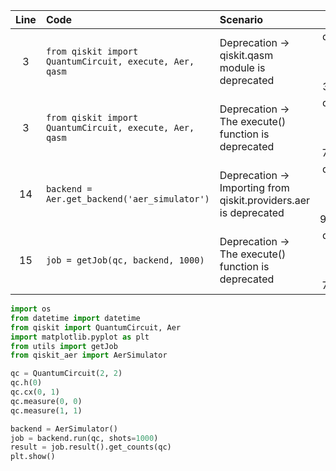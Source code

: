 | Line | Code | Scenario | Reference | Artifact | Refactoring |
| :--: | :--- | :------- | :-------: | :------- | :---------- |
| 3 | `from qiskit import QuantumCircuit, execute, Aer, qasm` | Deprecation -> qiskit.qasm module is deprecated | qrn_tax_ddbb--f24d40d4-9a98-4431-85f5-3e6f98fee373 | qiskit.qasm | `from qiskit import QuantumCircuit, Aer` |
| 3 | `from qiskit import QuantumCircuit, execute, Aer, qasm` | Deprecation -> The execute() function is deprecated | qrn_tax_ddbb--48a35b67-b938-487b-aef2-7b4596ff4105 | execute | |
| 14 | `backend = Aer.get_backend('aer_simulator')` | Deprecation -> Importing from qiskit.providers.aer is deprecated | qrn_tax_ddbb--084696d9-2c75-437a-8e84-96506e6766aa | qiskit.providers.aer | `from qiskit_aer import AerSimulator` |
| 15 | `job = getJob(qc, backend, 1000)` | Deprecation -> The execute() function is deprecated | qrn_tax_ddbb--48a35b67-b938-487b-aef2-7b4596ff4105 | execute | `job = backend.run(qc, shots=1000)` |


```python
import os
from datetime import datetime
from qiskit import QuantumCircuit, Aer
import matplotlib.pyplot as plt
from utils import getJob
from qiskit_aer import AerSimulator

qc = QuantumCircuit(2, 2)
qc.h(0)
qc.cx(0, 1)
qc.measure(0, 0)
qc.measure(1, 1)

backend = AerSimulator()
job = backend.run(qc, shots=1000)
result = job.result().get_counts(qc)
plt.show()
```